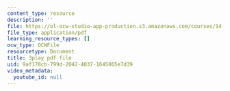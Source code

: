 ```yaml
---
content_type: resource
description: ''
file: https://ol-ocw-studio-app-production.s3.amazonaws.com/courses/14-01sc-principles-of-microeconomics-fall-2011/9af178cb799d204240371645865e7d39_Ye4vL7u6N2g.pdf
file_type: application/pdf
learning_resource_types: []
ocw_type: OCWFile
resourcetype: Document
title: 3play pdf file
uid: 9af178cb-799d-2042-4037-1645865e7d39
video_metadata:
  youtube_id: null
---
```

